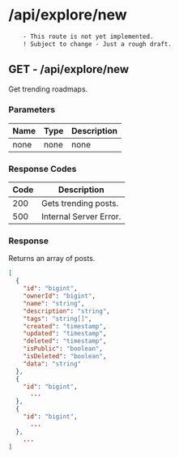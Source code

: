 # /api/explore/new
```diff
    - This route is not yet implemented.
    ! Subject to change - Just a rough draft.
```

## GET - /api/explore/new
Get trending roadmaps.

### Parameters
| Name | Type | Description |
|------|------|-------------|
| none | none | none        |

### Response Codes
| Code | Description            |
|------|------------------------|
| 200  | Gets trending posts.   |
| 500  | Internal Server Error. |

### Response
Returns an array of posts.
```json
[
  {
    "id": "bigint",
    "ownerId": "bigint",
    "name": "string",
    "description": "string",
    "tags": "string[]",
    "created": "timestamp",
    "updated": "timestamp",
    "deleted": "timestamp",
    "isPublic": "boolean",
    "isDeleted": "boolean",
    "data": "string"
  },
  {
    "id": "bigint",
      ...
  },
  {
    "id": "bigint",
      ...
  },
    ...
]
```
